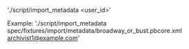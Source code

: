 './script/import_metadata <file> <user_id>'
  
Example:
'./script/import_metadata spec/fixtures/import/metadata/broadway_or_bust.pbcore.xml archivist1@example.com'